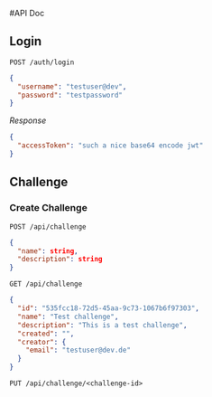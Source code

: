 #API Doc

## Login

`POST /auth/login`

```json
{
  "username": "testuser@dev",
  "password": "testpassword"
}
```

_Response_

```json
{
  "accessToken": "such a nice base64 encode jwt"
}
```

## Challenge

### Create Challenge

`POST /api/challenge`

```json
{
  "name": string,
  "description": string
}
```

`GET /api/challenge`

```json
{
  "id": "535fcc18-72d5-45aa-9c73-1067b6f97303",
  "name": "Test challenge",
  "description": "This is a test challenge",
  "created": "",
  "creator": {
    "email": "testuser@dev.de"
  }
}
```

`PUT /api/challenge/<challenge-id>`

```


```
